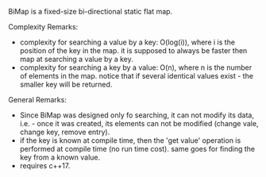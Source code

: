 BiMap is a fixed-size bi-directional static flat map.

Complexity Remarks:
* complexity for searching a value by a key: O(log(i)), where i is the position of the key in the map.
  it is supposed to always be faster then map at searching a value by a key.
* complexity for searching a key by a value: O(n), where n is the number of elements in the map.
  notice that if several identical values exist - the smaller key will be returned.
  
General Remarks:
* Since BiMap was designed only fo searching, it can not modify its data, i.e. - once it was created,
  its elements can not be modified (change vale, change key, remove entry).
* if the key is known at compile time, then the 'get value' operation is performed at compile time (no run time cost).
  same goes for finding the key from a known value.
* requires c++17.
